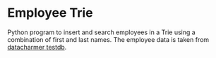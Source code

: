 # Employee Trie
Python program to insert and search employees in a Trie using a combination of first and last names.
The employee data is taken from [datacharmer testdb](https://github.com/datacharmer/test_db/).